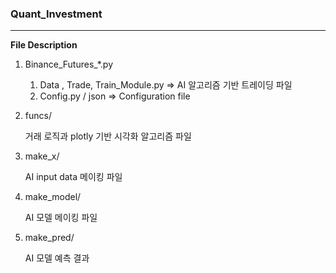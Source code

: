 ### Quant_Investment

---

**File Description**

1. Binance_Futures_*.py

   1. Data , Trade, Train_Module.py => AI 알고리즘 기반 트레이딩 파일
   2. Config.py / json => Configuration file

2. funcs/

   거래 로직과 plotly 기반 시각화 알고리즘 파일

3. make_x/

   AI input data 메이킹 파일

4. make_model/

   AI 모델 메이킹 파일

5. make_pred/

   AI 모델 예측 결과

   

